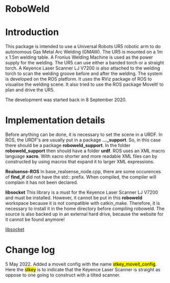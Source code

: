 # RoboWeld
# Introduction
This package is intended to use a Universal Robots UR5 robotic arm to do autonomous Gas Metal Arc Welding (GMAW).
The UR5 is mounted on a 1m x 1.5m welding table. A Fronius Welding Machine is used as the power supply for the welding. The UR5 can use either a banded torch or a straight torch. A Keyence Laser Scanner LJ V7200 is also attached to the welding torch to scan the welding groove before and after the welding.
The system is developed on the ROS platform. It uses the RViz package of ROS to visualise the welding scene. It also tried to use the ROS package MoveIt! to plan and drive the UR5. 

The development was started back in 8 September 2020.
# Implementation details
Before anything can be done, it is necessary to set the scene in a URDF. In ROS, the URDF's are usually put in a package **..._support**. So, in this case there should be a package **roboweld_support**. In the folder **roboweld_support** then should have a folder **urdf**. ROS uses an XML macro language **xacro**. With xacro shorter and more readable XML files can by constructed by using macros that expand it to larger XML expressions.

**Realsense-ROS**
In base_realsense_node.cpp, there are some occurences of **find_if** did not have the std:: prefix. When compiled, the compiler will complain it has not been declared.

**libsocket**
This library is a must for the Keyence Laser Scanner LJ V7200 and must be installed. However, it cannot be put in this **roboweld** workspace because it is not compatible with catkin_make. Therefore, it is necessary to install it in the home directory before compiling roboweld. The source is also backed up in an external hard drive, because the website for it cannot be found anymore!

[libsocket](https://github.com/dermesser/libsocket)

# Change log
5 May 2022.
Added a moveit config with the name <mark >stkey_moveit_config</mark>. Here the <mark>stkey</mark> is to indicate that the Keyence Laser Scanner is straight as oppose to one going to construct with a tilted scanner.